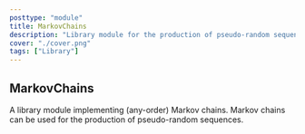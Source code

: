 ```yaml
---
posttype: "module" 
title: MarkovChains
description: "Library module for the production of pseudo-random sequences."
cover: "./cover.png"
tags: ["Library"]
---
```


## MarkovChains

A library module implementing (any-order) Markov chains.
Markov chains can be used for the production of pseudo-random sequences.